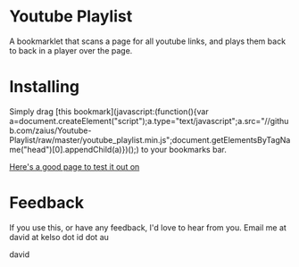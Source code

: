 # Youtube Playlist
A bookmarklet that scans a page for all youtube links, and plays them back
to back in a player over the page.


# Installing
Simply drag 
[this bookmark](javascript:(function(){var a=document.createElement("script");a.type="text/javascript";a.src="//github.com/zaius/Youtube-Playlist/raw/master/youtube_playlist.min.js";document.getElementsByTagName("head")[0].appendChild(a)})();)
to your bookmarks bar.


[Here's a good page to test it out on](http://www.reddit.com/r/videos)


# Feedback
If you use this, or have any feedback, I'd love to hear from you.
Email me at david at kelso dot id dot au

david

